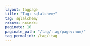 ```yaml
---
layout: tagpage
title: "Tag: sqlalchemy"
tag: sqlalchemy
robots: noindex
paginate: 10
paginate_path: "/tag/:tag/page/:num/"
tag_permalink: /tag/:tag
---
```

